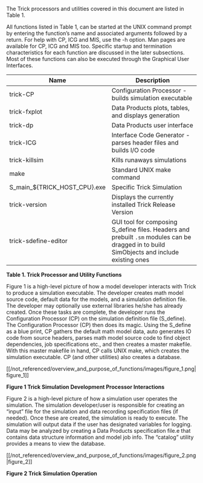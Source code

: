 The Trick processors and utilities covered in this document are listed in Table 1.

All functions listed in Table 1, can be started at the UNIX command prompt by entering the function’s name and associated arguments followed by a return. For help with CP, ICG and MIS, use the -h option. Man pages are available for CP, ICG and MIS too. Specific startup and termination characteristics for each function are discussed in the later subsections. Most of these functions can also be executed through the Graphical User Interfaces.

Name                         | Description
----                         | -----------
trick-CP                     | Configuration Processor - builds simulation executable
trick-fxplot                 | Data Products plots, tables, and displays generation
trick-dp                     | Data Products user interface
trick-ICG                    | Interface Code Generator - parses header files and builds I/O code
trick-killsim                | Kills runaways simulations
make                         | Standard UNIX make command
S_main_${TRICK_HOST_CPU}.exe | Specific Trick Simulation
trick-version                | Displays the currently installed Trick Release Version
trick-sdefine-editor         | GUI tool for composing S_define files. Headers and prebuilt ``.sm`` modules can be dragged in to build SimObjects and include existing ones

**Table 1. Trick Processor and Utility Functions**

Figure 1 is a high-level picture of how a model developer interacts with Trick to produce a simulation executable. The developer creates math model source code, default data for the models, and a simulation definition file. The developer may optionally use external libraries he/she has already created. Once these tasks are complete, the developer runs the Configuration Processor (CP) on the simulation definition file (S_define). The Configuration Processor (CP) then does its magic. Using the S_define as a blue print, CP gathers the default math model data, auto generates IO code from source headers, parses math model source code to find object dependencies, job specifications etc., and then creates a master makefile. With this master makefile in hand, CP calls UNIX make, which creates the simulation executable. CP (and other utilities) also creates a database.

[[/not_referenced/overview_and_purpose_of_functions/images/figure_1.png|figure_1]]

**Figure 1 Trick Simulation Development Processor Interactions**

Figure 2 is a high-level picture of how a simulation user operates the simulation. The simulation developer/user is responsible for creating an “input” file for the simulation and data recording specification files (if needed). Once these are created, the simulation is ready to execute. The simulation will output data if the user has designated variables for logging. Data may be analyzed by creating a Data Products specification file.e that contains data structure information and model job info. The “catalog” utility provides a means to view the database.

[[/not_referenced/overview_and_purpose_of_functions/images/figure_2.png|figure_2]]

**Figure 2 Trick Simulation Operation**
